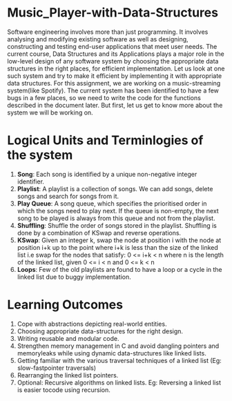# Music_Player-with-Data-Structures

Software engineering involves more than just programming. It involves analysing and modifying existing software as well as designing, constructing and testing end-user applications that meet user needs. The current course, Data Structures and its Applications plays a major role in the low-level design of any software system by choosing the appropriate data structures in the right places, for efficient implementation. Let us look at one such system and try to make it efficient by implementing it with appropriate data structures.
For this assignment, we are working on a music-streaming system(like Spotify). The current system has been identified to have a few bugs in a few places, so we need to write the code for the functions described in the document later. But first, let us get to know more about the system we will be working on.

# Logical Units and Terminlogies of the system

1. <b>Song</b>: Each song is identified by a unique non-negative integer identifier.
2. <b>Playlist</b>: A playlist is a collection of songs. We can add songs, delete songs and search for songs from it.
3. <b>Play Queue</b>: A song queue, which specifies the prioritised order in which the songs need to play next. If the queue is non-empty, the next song to be played is always from this queue and not from the playlist.
4. <b>Shuffling</b>: Shuffle the order of songs stored in the playlist. Shuffling is done by a combination of KSwap and reverse operations.
5. <b>KSwap</b>: Given an integer k, swap the node at position i with the node at position i+k up to the point where i+k is less than the size of the linked list i.e swap for the nodes that satisfy: 0 <= i+k < n where n is the length of the linked list, given 0 <= i < n and 0 <= k < n
6. <b>Loops</b>: Few of the old playlists are found to have a loop or a cycle in the linked list due to buggy implementation.


# Learning Outcomes

1. Cope with abstractions depicting real-world entities.
2. Choosing appropriate data-structures for the right design.
3. Writing reusable and modular code.
4. Strengthen memory management in C and avoid dangling pointers and memoryleaks while using dynamic data-structures like linked lists.
5. Getting familiar with the various traversal techniques of a linked list (Eg: slow-fastpointer traversals)
6. Rearranging the linked list pointers.
7. Optional: Recursive algorithms on linked lists. Eg: Reversing a linked list is easier tocode using recursion.
